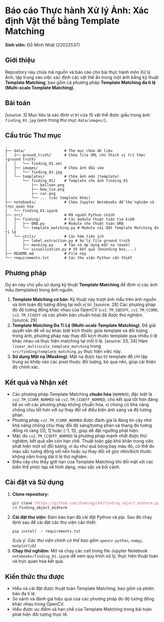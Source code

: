 # Báo cáo Thực hành Xử lý Ảnh: Xác định Vật thể bằng Template Matching

**Sinh viên:** Đỗ Minh Nhật (22022537)

## Giới thiệu

Repository này chứa mã nguồn và báo cáo cho bài thực hành môn Xử lý Ảnh, tập trung vào việc xác định các vật thể ẩn trong một ảnh bằng kỹ thuật **Template Matching**, bao gồm cả phương pháp **Template Matching đa tỉ lệ (Multi-scale Template Matching)**.

## Bài toán

[source: 3] Mục tiêu là xác định vị trí của 15 vật thể được giấu trong ảnh `finding_01.jpg` (xem trong thư mục `data/images/`).

## Cấu trúc Thư mục
```text
.
├── data/                  # Thư mục chứa dữ liệu
│   ├── ground_truth/      # Chứa file XML chú thích vị trí thực (ground truth)
│   │   └── finding_01.xml
│   ├── images/            # Chứa ảnh đầu vào
│   │   └── finding_01.jpg
│   └── templates/         # Chứa ảnh mẫu (template)
│       └── finding_01/    # Template cho ảnh finding_01
│           ├── balloon.png
│           ├── bow_tie.png
│           ├── car.png
│           └── ... (các template khác)
├── notebooks/             # Chứa Jupyter Notebooks để thử nghiệm và trực quan hóa 
│   └── finding_01.ipynb
├── src/                   # Mã nguồn Python chính
│   ├── finding/           # Các module thuật toán tìm kiếm
│   │   ├── ORB.py         # Module cho thuật toán ORB
│   │   └── template_matching.py # Module cài đặt Template Matching đa tỉ lệ
│   └── utils/             # Các hàm tiện ích
│       ├── label_extraction.py # Xử lý file ground truth
│       ├── masking.py     # Tạo và áp dụng mặt nạ (mask)
│       └── visualization.py # Vẽ kết quả (bounding box,...)
├── README.md              # File này
└── requirements.txt       # Các thư viện Python cần thiết
```

## Phương pháp

Dự án này chủ yếu sử dụng kỹ thuật **Template Matching** để định vị các ảnh mẫu (templates) trong ảnh nguồn.

1.  **Template Matching cơ bản**: Kỹ thuật này trượt ảnh mẫu trên ảnh nguồn và tính toán độ tương đồng tại mỗi vị trí. [source: 28] Các phương pháp đo độ tương đồng khác nhau của OpenCV (`cv2.TM_SQDIFF`, `cv2.TM_CCORR`, `cv2.TM_CCOEFF` và các phiên bản chuẩn hóa) đã được thử nghiệm. [source: 29]
2.  **Template Matching Đa Tỉ Lệ (Multi-scale Template Matching)**: Để giải quyết vấn đề về sự khác biệt kích thước giữa template và đối tượng trong ảnh, phương pháp này thay đổi kích thước template qua nhiều tỉ lệ khác nhau và thực hiện matching tại mỗi tỉ lệ. [source: 33, 34] Hàm `linear_multiscale_template_matching` trong `src/finding/template_matching.py` thực hiện việc này.
3.  **Sử dụng Mặt nạ (Masking)**: Mặt nạ được tạo từ template để chỉ tập trung so khớp vào các pixel thuộc đối tượng, bỏ qua nền, giúp cải thiện độ chính xác.

## Kết quả và Nhận xét

* Các phương pháp Template Matching **chuẩn hóa** (`NORMED`), đặc biệt là `cv2.TM_CCORR_NORMED` và `cv2.TM_CCOEFF_NORMED`, cho kết quả tốt hơn đáng kể so với các phương pháp không chuẩn hóa, vì chúng có khả năng chống chịu tốt hơn với sự thay đổi về điều kiện ánh sáng và độ tương phản.
* Phương pháp `cv2.TM_CCORR_NORMED` được đánh giá là đáng tin cậy nhờ khả năng chống chịu thay đổi độ sáng/tương phản và thang đo tương đồng rõ ràng ([0, 1] hoặc [-1, 1]), giúp dễ đặt ngưỡng phát hiện.
* Mặc dù `cv2.TM_CCOEFF_NORMED` là phương pháp mạnh nhất được thử nghiệm, kết quả vẫn còn hạn chế. Thuật toán gặp khó khăn trong việc phát hiện một số đối tượng, ví dụ như quả bóng bay màu đỏ, có thể do màu sắc tương đồng với nền hoặc sự thay đổi về góc nhìn/kích thước không nằm trong dải tỉ lệ thử nghiệm.
* Điều này cho thấy giới hạn của Template Matching khi đối mặt với các biến thể phức tạp về hình dạng, màu sắc và bối cảnh.

## Cài đặt và Sử dụng

1.  **Clone repository:**
    ```bash
    git clone [https://github.com/zhumingyi94/finding_object_midterm.git](https://github.com/zhumingyi94/finding_object_midterm.git)
    cd finding_object_midterm
    ```
2.  **Cài đặt thư viện:**
    Đảm bảo bạn đã cài đặt Python và pip. Sau đó chạy lệnh sau để cài đặt các thư viện cần thiết:
    ```bash
    pip install -r requirements.txt
    ```
    *(Lưu ý: Các thư viện chính có thể bao gồm `opencv-python`, `numpy`, `matplotlib`)*
3.  **Chạy thử nghiệm:**
    Mở và chạy các cell trong file Jupyter Notebook `notebooks/finding_01.ipynb` để xem quy trình xử lý, thực hiện thuật toán và trực quan hóa kết quả.

## Kiến thức thu được

* Hiểu và cài đặt được thuật toán Template Matching, bao gồm cả phiên bản đa tỉ lệ.
* So sánh và đánh giá hiệu quả của các phương pháp đo độ tương đồng khác nhau trong OpenCV.
* Hiểu được ưu điểm và hạn chế của Template Matching trong bài toán phát hiện đối tượng thực tế.
